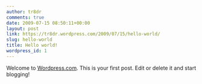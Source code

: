 ```yaml
---
author: tr8dr
comments: true
date: 2009-07-15 08:50:11+00:00
layout: post
link: https://tr8dr.wordpress.com/2009/07/15/hello-world/
slug: hello-world
title: Hello world!
wordpress_id: 1
---
```


Welcome to [Wordpress.com](http://wordpress.com/). This is your first post. Edit or delete it and start blogging!
